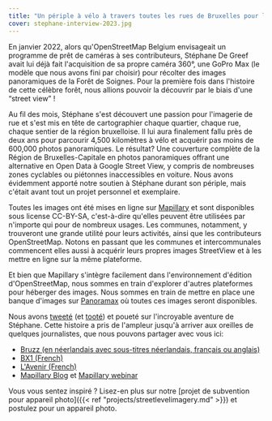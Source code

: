 ```yaml
---
title: "Un périple à vélo à travers toutes les rues de Bruxelles pour les photographier en 360°"
cover: stephane-interview-2023.jpg
---
```


En janvier 2022, alors qu'OpenStreetMap Belgium envisageait un programme de prêt de caméras à ses contributeurs, Stéphane De Greef avait lui déjà fait l'acquisition de sa propre caméra 360°, une GoPro Max (le modèle que nous avons fini par choisir) pour récolter des images panoramiques de la Forêt de Soignes. Pour la première fois dans l'histoire de cette célèbre forêt, nous allions pouvoir la découvrir par le biais d'une “street view” !

Au fil des mois, Stéphane s'est découvert une passion pour l'imagerie de rue et s'est mis en tête de cartographier chaque quartier, chaque rue, chaque sentier de la région bruxelloise. Il lui aura finalement fallu près de deux ans pour parcourir 4,500 kilomètres à vélo et acquérir pas moins de 600,000 photos panoramiques. Le résultat? Une couverture complète de la Région de Bruxelles-Capitale en photos panoramiques offrant une alternative en Open Data à Google Street View, y compris de nombreuses zones cyclables ou piétonnes inaccessibles en voiture. Nous avons évidemment apporté notre soutien à Stéphane durant son périple, mais c'était avant tout un projet personnel et exemplaire.

Toutes les images ont été mises en ligne sur [Mapillary](https://www.mapillary.com/app/user/Stefdegreef?lat=50.8&lng=4.5&z=10) et sont disponibles sous license CC-BY-SA, c'est-à-dire qu'elles peuvent être utilisées par n'importe qui pour de nombreux usages. Les communes, notamment, y trouveront une grande utilité pour leurs activités, ainsi que les contributeurs OpenStreetMap. Notons en passant que les communes et intercommunales commencent elles aussi à acquérir leurs propres images StreetView et à les mettre en ligne sur la même plateforme.

Et bien que Mapillary s'intègre facilement dans l'environnement d'édition d'OpenStreetMap, nous sommes en train d'explorer d'autres plateformes pour héberger des images. Nous sommes en train de mettre en place une banque d'images sur [Panoramax](https://panoramax.fr/) où toutes ces images seront disponibles.

Nous avons [tweeté](https://twitter.com/osm_be/status/1680584420648968192) (et [tooté](https://en.osm.town/@osm_be/110724230718520196)) et poueté sur l'incroyable aventure de Stéphane. Cette histoire a pris de l'ampleur jusqu'à arriver aux oreilles de quelques journalistes, que nous pouvons partager avec vous ici:

* [Bruzz (en néerlandais avec sous-titres néerlandais, français ou anglais)](https://www.bruzz.be/videoreeks/woensdag-19-juli-2023/video-stephane-de-greef-brengt-al-fietsend-alle-straten-van)
* [BX1 (French)](https://bx1.be/categories/culture/un-google-street-view-pour-les-cyclistes/)
* [L'Avenir (French)](https://www.lavenir.net/regions/bruxelles/2023/07/27/le-projet-dingue-de-stephane-de-greef-il-pedale-dans-toutes-les-rues-de-bruxelles-pour-creer-lalternative-cycliste-a-google-street-view-QHSBZDBPVRB23FDB5C4NINYPPU/)
* [Mapillary Blog](https://blog.mapillary.com/update/2023/07/28/Mapping-Brussels-By-Bike.html) et [Mapillary webinar](https://www.youtube.com/watch?v=fLD0Y5G-R3M&t=685s)

Vous vous sentez inspiré ? Lisez-en plus sur notre [projet de subvention pour appareil photo]({{< ref "projects/streetlevelimagery.md" >}}) et postulez pour un appareil photo.
